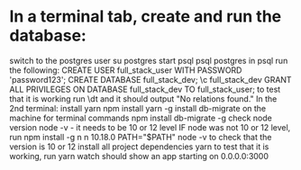 # In a terminal tab, create and run the database:

switch to the postgres user su postgres
start psql psql postgres
in psql run the following:
CREATE USER full_stack_user WITH PASSWORD 'password123';
CREATE DATABASE full_stack_dev;
\c full_stack_dev
GRANT ALL PRIVILEGES ON DATABASE full_stack_dev TO full_stack_user;
to test that it is working run \dt and it should output "No relations found."
In the 2nd terminal:
install yarn npm install yarn -g
install db-migrate on the machine for terminal commands npm install db-migrate -g
check node version node -v - it needs to be 10 or 12 level
IF node was not 10 or 12 level, run
npm install -g n
n 10.18.0
PATH="$PATH"
node -v to check that the version is 10 or 12
install all project dependencies yarn
to test that it is working, run yarn watch should show an app starting on 0.0.0.0:3000